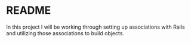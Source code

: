 # README
In this project I will be working through setting up associations with Rails and utilizing those associations to build objects.


